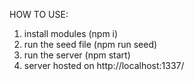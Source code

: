 HOW TO USE:
1) install modules (npm i)
2) run the seed file (npm run seed)
3) run the server (npm start)
4) server hosted on http://localhost:1337/